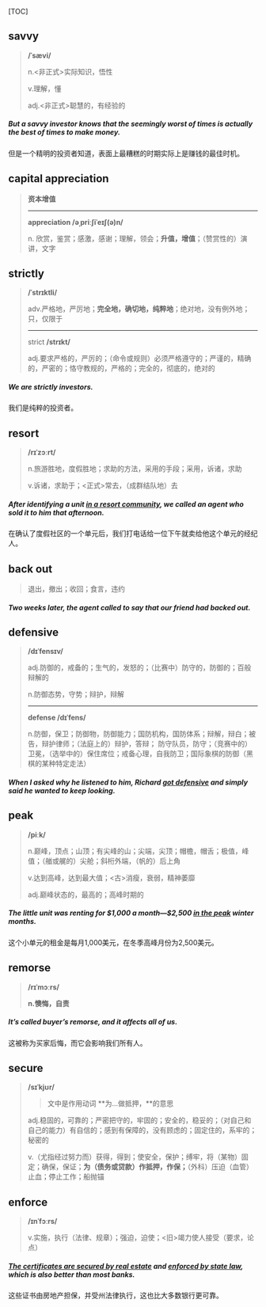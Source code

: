 [TOC]

## savvy

> **/ˈsævi/**
>
> n.<非正式>实际知识，悟性
>
> v.理解，懂
>
> adj.<非正式>聪慧的，有经验的

##### But a **savvy** investor knows that the seemingly worst of times is actually the best of times to make money.

但是一个精明的投资者知道，表面上最糟糕的时期实际上是赚钱的最佳时机。

## capital appreciation

> **资本增值**
>
> ---
>
> **appreciation	/əˌpriːʃiˈeɪʃ(ə)n/**
>
> n.
> 欣赏，鉴赏；感激，感谢；理解，领会；**升值，增值**；（赞赏性的）演讲，文字

## strictly

> **/ˈstrɪktli/**
>
> adv.严格地，严厉地；**完全地，确切地，纯粹地**；绝对地，没有例外地；只，仅限于
>
> ---
>
> strict	**/strɪkt/**
>
> adj.要求严格的，严厉的；（命令或规则）必须严格遵守的；严谨的，精确的，严密的；恪守教规的，严格的；完全的，彻底的，绝对的

##### We are **strictly** investors.

我们是纯粹的投资者。

## resort

> **/rɪˈzɔːrt/**
>
> n.旅游胜地，度假胜地；求助的方法，采用的手段；采用，诉诸，求助
>
> v.诉诸，求助于；<正式>常去，（成群结队地）去

##### After identifying a unit <u>in a **resort** community</u>, we called an agent who sold it to him that afternoon.

在确认了度假社区的一个单元后，我们打电话给一位下午就卖给他这个单元的经纪人。

## back out

> 退出，撤出；收回；食言，违约

##### Two weeks later, the agent called to say that our friend had **backed out**. 

## defensive

> **/dɪˈfensɪv/**
>
> adj.防御的，戒备的；生气的，发怒的；（比赛中）防守的，防御的；百般辩解的
>
> n.防御态势，守势；辩护，辩解
>
> ---
>
> **defense	/dɪˈfens/**
>
> n.防御，保卫；防御物，防御能力；国防机构，国防体系；辩解，辩白；被告，辩护律师；（法庭上的）辩护，答辩； 防守队员，防守；（竞赛中的）卫冕，（选举中的）保住席位；戒备心理，自我防卫；国际象棋的防御（黑棋的某种特定走法）

##### When I asked why he listened to him, Richard <u>got **defensive**</u> and simply said he wanted to keep looking.

## peak

> **/piːk/**
>
> n.巅峰，顶点；山顶；有尖峰的山；尖端，尖顶；帽檐，帽舌；极值，峰值；（艏或艉的）尖舱；斜桁外端，（帆的）后上角
>
> v.达到高峰，达到最大值；<古>消瘦，衰弱，精神萎靡
>
> adj.巅峰状态的，最高的；高峰时期的

##### The little unit was renting for \$1,000 a month—\$2,500 <u>in the **peak**</u> winter months.

这个小单元的租金是每月1,000美元，在冬季高峰月份为2,500美元。

## remorse

> **/rɪˈmɔːrs/**
>
> **n.懊悔，自责**

##### It’s called buyer’s **remorse**, and it affects all of us.

这被称为买家后悔，而它会影响我们所有人。

## secure

> **/sɪˈkjʊr/**
>
> > 文中是作用动词 **为...做抵押，**的意思
>
> adj.稳固的，可靠的；严密把守的，牢固的；安全的，稳妥的；（对自己和自己的能力）有自信的；感到有保障的，没有顾虑的；固定住的，系牢的；秘密的
>
> v.（尤指经过努力而）获得，得到；使安全，保护；缚牢，将（某物）固定；确保，保证；**为（债务或贷款）作抵押，作保；**（外科）压迫（血管）止血；停止工作；船抛锚

## enforce

> **/ɪnˈfɔːrs/**
>
> v.实施，执行（法律、规章）；强迫，迫使；<旧>竭力使人接受（要求，论点）

##### <u>The certificates are **secured** by real estate</u> and <u>**enforced** by state law</u>, which is also better than most banks.

这些证书由房地产担保，并受州法律执行，这也比大多数银行更可靠。

